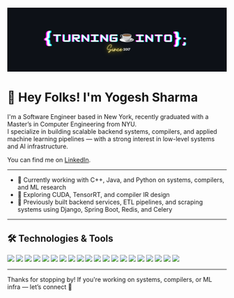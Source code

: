 [![Header](https://raw.githubusercontent.com/ygsharma/ygsharma/main/github_header.png "Header")](#)

# 👋 Hey Folks! I'm Yogesh Sharma

I'm a Software Engineer based in New York, recently graduated with a Master’s in Computer Engineering from NYU.  
I specialize in building scalable backend systems, compilers, and applied machine learning pipelines — with a strong interest in low-level systems and AI infrastructure.

You can find me on [LinkedIn](https://www.linkedin.com/in/yogeshsharma-ai/).

---

- 🔭 Currently working with C++, Java, and Python on systems, compilers, and ML research
- 🧠 Exploring CUDA, TensorRT, and compiler IR design
- 🔧 Previously built backend services, ETL pipelines, and scraping systems using Django, Spring Boot, Redis, and Celery

---

## 🛠️ Technologies & Tools

![](https://img.shields.io/badge/OS-Linux-informational?style=flat&logo=linux&logoColor=white&color=2bbc8a)
![](https://img.shields.io/badge/Code-C++-informational?style=flat&logo=cpp&logoColor=white&color=2bbc8a)
![](https://img.shields.io/badge/Code-Java-informational?style=flat&logo=java&logoColor=white&color=2bbc8a)
![](https://img.shields.io/badge/Code-Python-informational?style=flat&logo=python&logoColor=white&color=2bbc8a)
![](https://img.shields.io/badge/Framework-Django-informational?style=flat&logo=django&logoColor=white&color=2bbc8a)
![](https://img.shields.io/badge/Framework-Spring_Boot-informational?style=flat&logo=spring&logoColor=white&color=2bbc8a)
![](https://img.shields.io/badge/Framework-FastAPI-informational?style=flat&logo=fastapi&logoColor=white&color=2bbc8a)
![](https://img.shields.io/badge/Tools-Redis-informational?style=flat&logo=redis&logoColor=white&color=2bbc8a)
![](https://img.shields.io/badge/Tools-Celery-informational?style=flat&logo=python&logoColor=white&color=2bbc8a)
![](https://img.shields.io/badge/Container-Docker-informational?style=flat&logo=docker&logoColor=white&color=2bbc8a)
![](https://img.shields.io/badge/Cloud-AWS-informational?style=flat&logo=amazonaws&logoColor=white&color=2bbc8a)
![](https://img.shields.io/badge/DB-PostgreSQL-informational?style=flat&logo=postgresql&logoColor=white&color=2bbc8a)
![](https://img.shields.io/badge/DB-MongoDB-informational?style=flat&logo=mongodb&logoColor=white&color=2bbc8a)
![](https://img.shields.io/badge/DB-Oracle-informational?style=flat&logo=oracle&logoColor=white&color=2bbc8a)
![](https://img.shields.io/badge/Message-Kafka-informational?style=flat&logo=apachekafka&logoColor=white&color=2bbc8a)
![](https://img.shields.io/badge/Protobuf-GRPC-informational?style=flat&logo=protobuf&logoColor=white&color=2bbc8a)
![](https://img.shields.io/badge/Debug-GDB-informational?style=flat&logo=gnu&logoColor=white&color=2bbc8a)
![](https://img.shields.io/badge/ML-PyTorch-informational?style=flat&logo=pytorch&logoColor=white&color=2bbc8a)
![](https://img.shields.io/badge/ML-TabPFN-informational?style=flat&logo=python&logoColor=white&color=2bbc8a)
![](https://img.shields.io/badge/GPU-CUDA-informational?style=flat&logo=nvidia&logoColor=white&color=2bbc8a)

---

Thanks for stopping by! If you're working on systems, compilers, or ML infra — let’s connect 🚀
